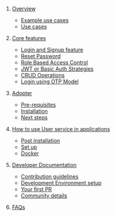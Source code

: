 1. [Overview](overview.md)

   - [Example use cases](overview.md#use-cases)
   - [Use cases](overview.md#shiksha-sathi-mobile-app)

2. [Core features](core-features.md)
   - [Login and Signup feature](core-features.md#1-login--sign-up-feature)
   - [Reset Password](core-features.md#2-resetforgot-password)
   - [Role Based Access Control](core-features.md#3-role-based-access-control)
   - [JWT or Basic Auth Strategies](core-features.md#4-jwtbasic-authentication-strategies)
   - [CRUD Operations](core-features.md#5-crud-operations-on-a-user)
   - [Login using OTP Model](core-features.md#6-login-on-otp-based-model)

3. [Adopter](adopter.md)
   - [Pre-requisites](adopter.md#pre-requisites)
   - [Installation](adopter.md#installation)
   - [Next steps](adopter.md#next-steps)

4. [How to use User service in applications](userservice-usage)
   - [Post installation]()
   - [Set up]()
   - [Docker]()

5. [Developer Documentation](developer-docs.md)
   - [Contribution guidelines](developer-docs.md#📄-contribution-guidelines)
   - [Development Environment setup](developer-docs.md#💻-development-environment-setup)
   - [Your first PR](developer-docs.md#🥇-your-first-pull-request)
   - [Community details](developer-docs.md#👨‍💻-community)

6. [FAQs](faqs.md#faqs)

